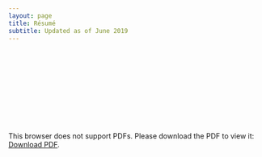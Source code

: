 ```yaml
---
layout: page
title: Résumé
subtitle: Updated as of June 2019
---
```


<object data="https://franklee26.github.io/LeeFrankResume.pdf/" type="application/pdf" width="700px" height="700px">
    <embed src="https://franklee26.github.io/LeeFrankResume.pdf/">
        <p>This browser does not support PDFs. Please download the PDF to view it: <a href="https://franklee26.github.io/LeeFrankResume.pdf/">Download PDF</a>.</p>
    </embed>
</object>
